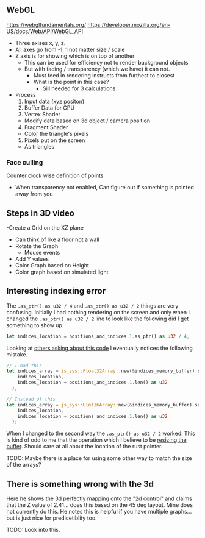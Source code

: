 ## WebGL

https://webglfundamentals.org/
https://developer.mozilla.org/en-US/docs/Web/API/WebGL_API

- Three axises x, y, z. 
- All axes go from -1, 1 not matter size / scale
- Z axis is for showing which is on top of another
  - This can be used for efficiency not to render background objects
  - But with fading / transparency (which we have) it can not.
    - Must feed in rendering instructs from furthest to closest
    - What is the point in this case?
      - Sill needed for 3 calculations
- Process 
  1. Input data (xyz positon)
  2. Buffer Data for GPU
  3. Vertex Shader
    - Modify data based on 3d object / camera position
  4. Fragment Shader
    - Color the triangle's pixels
  5. Pixels put on the screen
    - As triangles

### Face culling

Counter clock wise definition of points
  - When transparency not enabled, Can figure out if something is pointed away from you

## Steps in 3D video
-Create a Grid on the XZ plane
  - Can think of like a floor not a wall
- Rotate the Graph
  - Mouse events
- Add Y values
- Color Graph based on Height
- Color graph based on simulated light


## Interesting indexing error

The `.as_ptr() as u32 / 4` and `.as_ptr() as u32 / 2` things are very confusing. Initially I had nothing rendering on the screen and only when I changed the `.as_ptr() as u32 / 2` line to look like the following did I get something to show up.

```rust
let indices_location = positions_and_indices.1.as_ptr() as u32 / 4;
```

Looking at [others asking about this code](https://github.com/dmilford/rust-3d-demo/issues/2) I eventually notices the following mistake.

```rust
// I had this
let indices_array = js_sys::Float32Array::new(&indices_memory_buffer).subarray(
    indices_location,
    indices_location + positions_and_indices.1.len() as u32
  );

// Instead of this
let indices_array = js_sys::Uint16Array::new(&indices_memory_buffer).subarray(
    indices_location,
    indices_location + positions_and_indices.1.len() as u32
  );
```

When I changed to the second way the `.as_ptr() as u32 / 2` worked. This is kind of odd to me that the operation which I believe to be [resizing the buffer](https://developer.mozilla.org/en-US/docs/Web/JavaScript/Reference/Global_Objects/TypedArray/subarray). Should care at all about the location of the rust pointer. 

TODO: Maybe there is a place for using some other way to match the size of the arrays?

## There is something wrong with the 3d

[Here](https://youtu.be/K63uBfs1K7Y?t=2027) he shows the 3d perfectly mapping onto the "2d control" and claims that the Z value of 2.41... does this based on the 45 deg layout. Mine does not currently do this. He notes this is helpful if you have multiple graphs... but is just nice for predicetiblity too.

TODO: Look into this.

